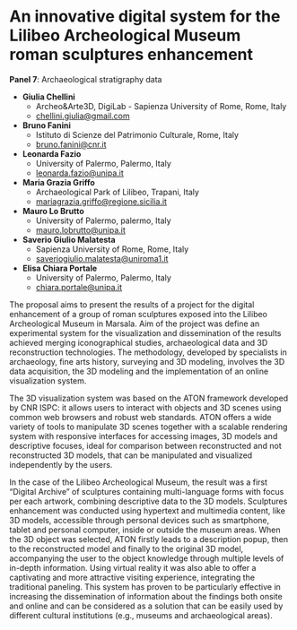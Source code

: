# An innovative digital system for the Lilibeo Archeological Museum roman sculptures enhancement

**Panel 7**: Archaeological stratigraphy data

- **Giulia Chellini**
  - Archeo&Arte3D, DigiLab - Sapienza University of Rome, Rome, Italy
  - [chellini.giulia@gmail.com](mailto:chellini.giulia@gmail.com)
- **Bruno Fanini**
  - Istituto di Scienze del Patrimonio Culturale, Rome, Italy
  - [bruno.fanini@cnr.it](mailto:bruno.fanini@cnr.it)
- **Leonarda Fazio**
  - University of Palermo, Palermo, Italy
  - [leonarda.fazio@unipa.it](mailto:leonarda.fazio@unipa.it)
- **Maria Grazia Griffo**
  - Archaeological Park of Lilibeo, Trapani, Italy
  - [mariagrazia.griffo@regione.sicilia.it](mailto:mariagrazia.griffo@regione.sicilia.it)
- **Mauro Lo Brutto**
  - University of Palermo, palermo, Italy
  - [mauro.lobrutto@unipa.it](mailto:mauro.lobrutto@unipa.it)
- **Saverio Giulio Malatesta**
  - Sapienza University of Rome, Rome, Italy
  - [saveriogiulio.malatesta@uniroma1.it](mailto:saveriogiulio.malatesta@uniroma1.it)
- **Elisa Chiara Portale**
  - University of Palermo, Palermo, Italy
  - [chiara.portale@unipa.it](mailto:chiara.portale@unipa.it)

The proposal aims to present the results of a project for the digital enhancement of a group of roman
sculptures exposed into the Lilibeo Archeological Museum in Marsala. Aim of the project was define an
experimental system for the visualization and dissemination of the results achieved merging iconographical
studies, archaeological data and 3D reconstruction technologies. The methodology, developed by
specialists in archaeology, fine arts history, surveying and 3D modeling, involves the 3D data acquisition,
the 3D modeling and the implementation of an online visualization system.

The 3D visualization system was based on the ATON framework developed by CNR ISPC: it allows users to
interact with objects and 3D scenes using common web browsers and robust web standards. ATON offers a
wide variety of tools to manipulate 3D scenes together with a scalable rendering system with responsive
interfaces for accessing images, 3D models and descriptive focuses, ideal for comparison between
reconstructed and not reconstructed 3D models, that can be manipulated and visualized independently by
the users.

In the case of the Lilibeo Archeological Museum, the result was a first “Digital Archive” of sculptures
containing multi-language forms with focus per each artwork, combining descriptive data to the 3D models.
Sculptures enhancement was conducted using hypertext and multimedia content, like 3D models,
accessible through personal devices such as smartphone, tablet and personal computer, inside or outside
the museum areas. When the 3D object was selected, ATON firstly leads to a description popup, then to the reconstructed model and finally to the original 3D model, accompanying the user to the object
knowledge through multiple levels of in-depth information. Using virtual reality it was also able to offer a
captivating and more attractive visiting experience, integrating the traditional paneling. This system has
proven to be particularly effective in increasing the dissemination of information about the findings both
onsite and online and can be considered as a solution that can be easily used by different cultural
institutions (e.g., museums and archaeological areas).
